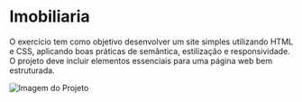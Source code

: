 # Imobiliaria
O exercício tem como objetivo desenvolver um site simples utilizando HTML e CSS, aplicando boas práticas de semântica, estilização e responsividade. O projeto deve incluir elementos essenciais para uma página web bem estruturada.

![Imagem do Projeto](https://raw.githubusercontent.com/seu-usuario/seu-repositorio/main/Imobiliaria/images/preview.png)





